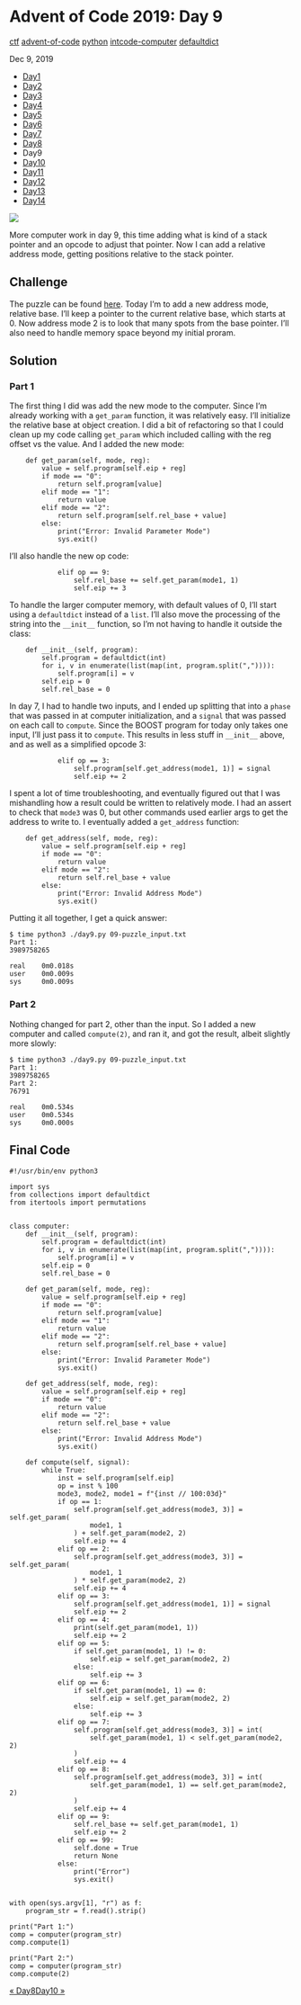 # Advent of Code 2019: Day 9

[ctf](/tags#ctf ) [advent-of-code](/tags#advent-of-code )
[python](/tags#python ) [intcode-computer](/tags#intcode-computer )
[defaultdict](/tags#defaultdict )  
  
Dec 9, 2019

  * [Day1](/adventofcode2019/1)
  * [Day2](/adventofcode2019/2)
  * [Day3](/adventofcode2019/3)
  * [Day4](/adventofcode2019/4)
  * [Day5](/adventofcode2019/5)
  * [Day6](/adventofcode2019/6)
  * [Day7](/adventofcode2019/7)
  * [Day8](/adventofcode2019/8)
  * Day9
  * [Day10](/adventofcode2019/10)
  * [Day11](/adventofcode2019/11)
  * [Day12](/adventofcode2019/12)
  * [Day13](/adventofcode2019/13)
  * [Day14](/adventofcode2019/14)

![](https://0xdfimages.gitlab.io/img/aoc2019-9-cover.png)

More computer work in day 9, this time adding what is kind of a stack pointer
and an opcode to adjust that pointer. Now I can add a relative address mode,
getting positions relative to the stack pointer.

## Challenge

The puzzle can be found [here](https://adventofcode.com/2019/day/9). Today I’m
to add a new address mode, relative base. I’ll keep a pointer to the current
relative base, which starts at 0. Now address mode 2 is to look that many
spots from the base pointer. I’ll also need to handle memory space beyond my
initial proram.

## Solution

### Part 1

The first thing I did was add the new mode to the computer. Since I’m already
working with a `get_param` function, it was relatively easy. I’ll initialize
the relative base at object creation. I did a bit of refactoring so that I
could clean up my code calling `get_param` which included calling with the reg
offset vs the value. And I added the new mode:

    
    
        def get_param(self, mode, reg):
            value = self.program[self.eip + reg]
            if mode == "0":
                return self.program[value]
            elif mode == "1":
                return value
            elif mode == "2":
                return self.program[self.rel_base + value]
            else:
                print("Error: Invalid Parameter Mode")
                sys.exit()
    

I’ll also handle the new op code:

    
    
                elif op == 9:
                    self.rel_base += self.get_param(mode1, 1)
                    self.eip += 3
    

To handle the larger computer memory, with default values of 0, I’ll start
using a `defaultdict` instead of a `list`. I’ll also move the processing of
the string into the `__init__` function, so I’m not having to handle it
outside the class:

    
    
        def __init__(self, program):
            self.program = defaultdict(int)
            for i, v in enumerate(list(map(int, program.split(",")))):
                self.program[i] = v
            self.eip = 0
            self.rel_base = 0
    

In day 7, I had to handle two inputs, and I ended up splitting that into a
`phase` that was passed in at computer initialization, and a `signal` that was
passed on each call to `compute`. Since the BOOST program for today only takes
one input, I’ll just pass it to `compute`. This results in less stuff in
`__init__` above, and as well as a simplified opcode 3:

    
    
                elif op == 3:
                    self.program[self.get_address(mode1, 1)] = signal
                    self.eip += 2
    

I spent a lot of time troubleshooting, and eventually figured out that I was
mishandling how a result could be written to relatively mode. I had an assert
to check that `mode3` was 0, but other commands used earlier args to get the
address to write to. I eventually added a `get_address` function:

    
    
        def get_address(self, mode, reg):
            value = self.program[self.eip + reg]
            if mode == "0":
                return value
            elif mode == "2":
                return self.rel_base + value
            else:
                print("Error: Invalid Address Mode")
                sys.exit()
    

Putting it all together, I get a quick answer:

    
    
    $ time python3 ./day9.py 09-puzzle_input.txt 
    Part 1:
    3989758265
    
    real    0m0.018s
    user    0m0.009s
    sys     0m0.009s
    

### Part 2

Nothing changed for part 2, other than the input. So I added a new computer
and called `compute(2)`, and ran it, and got the result, albeit slightly more
slowly:

    
    
    $ time python3 ./day9.py 09-puzzle_input.txt 
    Part 1:
    3989758265
    Part 2:
    76791
    
    real    0m0.534s
    user    0m0.534s
    sys     0m0.000s
    

## Final Code

    
    
    #!/usr/bin/env python3
    
    import sys
    from collections import defaultdict
    from itertools import permutations
    
    
    class computer:
        def __init__(self, program):
            self.program = defaultdict(int)
            for i, v in enumerate(list(map(int, program.split(",")))):
                self.program[i] = v
            self.eip = 0
            self.rel_base = 0
    
        def get_param(self, mode, reg):
            value = self.program[self.eip + reg]
            if mode == "0":
                return self.program[value]
            elif mode == "1":
                return value
            elif mode == "2":
                return self.program[self.rel_base + value]
            else:
                print("Error: Invalid Parameter Mode")
                sys.exit()
    
        def get_address(self, mode, reg):
            value = self.program[self.eip + reg]
            if mode == "0":
                return value
            elif mode == "2":
                return self.rel_base + value
            else:
                print("Error: Invalid Address Mode")
                sys.exit()
    
        def compute(self, signal):
            while True:
                inst = self.program[self.eip]
                op = inst % 100
                mode3, mode2, mode1 = f"{inst // 100:03d}"
                if op == 1:
                    self.program[self.get_address(mode3, 3)] = self.get_param(
                        mode1, 1
                    ) + self.get_param(mode2, 2)
                    self.eip += 4
                elif op == 2:
                    self.program[self.get_address(mode3, 3)] = self.get_param(
                        mode1, 1
                    ) * self.get_param(mode2, 2)
                    self.eip += 4
                elif op == 3:
                    self.program[self.get_address(mode1, 1)] = signal
                    self.eip += 2
                elif op == 4:
                    print(self.get_param(mode1, 1))
                    self.eip += 2
                elif op == 5:
                    if self.get_param(mode1, 1) != 0:
                        self.eip = self.get_param(mode2, 2)
                    else:
                        self.eip += 3
                elif op == 6:
                    if self.get_param(mode1, 1) == 0:
                        self.eip = self.get_param(mode2, 2)
                    else:
                        self.eip += 3
                elif op == 7:
                    self.program[self.get_address(mode3, 3)] = int(
                        self.get_param(mode1, 1) < self.get_param(mode2, 2)
                    )
                    self.eip += 4
                elif op == 8:
                    self.program[self.get_address(mode3, 3)] = int(
                        self.get_param(mode1, 1) == self.get_param(mode2, 2)
                    )
                    self.eip += 4
                elif op == 9:
                    self.rel_base += self.get_param(mode1, 1)
                    self.eip += 2
                elif op == 99:
                    self.done = True
                    return None
                else:
                    print("Error")
                    sys.exit()
    
    
    with open(sys.argv[1], "r") as f:
        program_str = f.read().strip()
    
    print("Part 1:")
    comp = computer(program_str)
    comp.compute(1)
    
    print("Part 2:")
    comp = computer(program_str)
    comp.compute(2)
    

[« Day8](/adventofcode2019/8)[Day10 »](/adventofcode2019/10)

[](/adventofcode2019/9)

